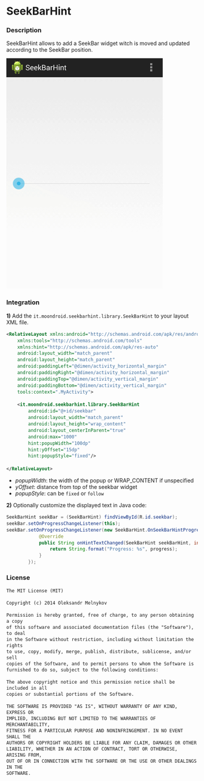 SeekBarHint
===========
### Description
SeekBarHint allows to add a SeekBar widget witch is moved and updated according to the SeekBar position.


![Demo](art/seekbarhint_demo.gif)

### Integration
**1)** Add the ``it.moondroid.seekbarhint.library.SeekBarHint`` to your layout XML file.

```xml
<RelativeLayout xmlns:android="http://schemas.android.com/apk/res/android"
    xmlns:tools="http://schemas.android.com/tools"
    xmlns:hint="http://schemas.android.com/apk/res-auto"
    android:layout_width="match_parent"
    android:layout_height="match_parent"
    android:paddingLeft="@dimen/activity_horizontal_margin"
    android:paddingRight="@dimen/activity_horizontal_margin"
    android:paddingTop="@dimen/activity_vertical_margin"
    android:paddingBottom="@dimen/activity_vertical_margin"
    tools:context=".MyActivity">

    <it.moondroid.seekbarhint.library.SeekBarHint
        android:id="@+id/seekbar"
        android:layout_width="match_parent"
        android:layout_height="wrap_content"
        android:layout_centerInParent="true"
        android:max="1000"
        hint:popupWidth="100dp"
        hint:yOffset="15dp"
        hint:popupStyle="fixed"/>

</RelativeLayout>
```

+ _popupWidth_: the width of the popup or WRAP_CONTENT if unspecified
+ _yOffset_: distance from top of the seekbar widget
+ _popupStyle_: can be ``fixed`` or ``follow``


**2)** Optionally customize the displayed text in Java code:

```java
SeekBarHint seekBar = (SeekBarHint) findViewById(R.id.seekbar);
seekBar.setOnProgressChangeListener(this);
seekBar.setOnProgressChangeListener(new SeekBarHint.OnSeekBarHintProgressChangeListener() {
            @Override
            public String onHintTextChanged(SeekBarHint seekBarHint, int progress) {
                return String.format("Progress: %s", progress);
            }
        });
```


### License

```
The MIT License (MIT)

Copyright (c) 2014 Oleksandr Melnykov

Permission is hereby granted, free of charge, to any person obtaining a copy
of this software and associated documentation files (the "Software"), to deal
in the Software without restriction, including without limitation the rights
to use, copy, modify, merge, publish, distribute, sublicense, and/or sell
copies of the Software, and to permit persons to whom the Software is
furnished to do so, subject to the following conditions:

The above copyright notice and this permission notice shall be included in all
copies or substantial portions of the Software.

THE SOFTWARE IS PROVIDED "AS IS", WITHOUT WARRANTY OF ANY KIND, EXPRESS OR
IMPLIED, INCLUDING BUT NOT LIMITED TO THE WARRANTIES OF MERCHANTABILITY,
FITNESS FOR A PARTICULAR PURPOSE AND NONINFRINGEMENT. IN NO EVENT SHALL THE
AUTHORS OR COPYRIGHT HOLDERS BE LIABLE FOR ANY CLAIM, DAMAGES OR OTHER
LIABILITY, WHETHER IN AN ACTION OF CONTRACT, TORT OR OTHERWISE, ARISING FROM,
OUT OF OR IN CONNECTION WITH THE SOFTWARE OR THE USE OR OTHER DEALINGS IN THE
SOFTWARE.
```

